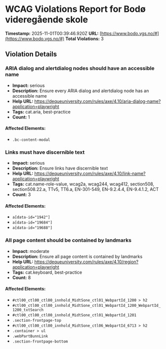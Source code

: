 # WCAG Violations Report for Bodø videregående skole

**Timestamp:** 2025-11-01T00:39:46.920Z
**URL:** [https://www.bodo.vgs.no/#](https://www.bodo.vgs.no/#)
**Total Violations:** 3

## Violation Details

### ARIA dialog and alertdialog nodes should have an accessible name

- **Impact:** serious
- **Description:** Ensure every ARIA dialog and alertdialog node has an accessible name
- **Help URL:** https://dequeuniversity.com/rules/axe/4.10/aria-dialog-name?application=playwright
- **Tags:** cat.aria, best-practice
- **Count:** 1

#### Affected Elements:

- `.bc-content-modal`

### Links must have discernible text

- **Impact:** serious
- **Description:** Ensure links have discernible text
- **Help URL:** https://dequeuniversity.com/rules/axe/4.10/link-name?application=playwright
- **Tags:** cat.name-role-value, wcag2a, wcag244, wcag412, section508, section508.22.a, TTv5, TT6.a, EN-301-549, EN-9.2.4.4, EN-9.4.1.2, ACT
- **Count:** 3

#### Affected Elements:

- `a[data-id="1942"]`
- `a[data-id="19684"]`
- `a[data-id="19688"]`

### All page content should be contained by landmarks

- **Impact:** moderate
- **Description:** Ensure all page content is contained by landmarks
- **Help URL:** https://dequeuniversity.com/rules/axe/4.10/region?application=playwright
- **Tags:** cat.keyboard, best-practice
- **Count:** 8

#### Affected Elements:

- `#ctl00_ctl00_ctl00_innhold_MidtSone_ctl01_WebpartId_1200 > h2`
- `#ctl00_ctl00_ctl00_innhold_MidtSone_ctl01_WebpartId_1200_WebpartId_1200_txtSearch`
- `#ctl00_ctl00_ctl00_innhold_MidtSone_ctl01_WebpartId_1201`
- `.section-frontpage-top`
- `#ctl00_ctl00_ctl00_innhold_MidtSone_ctl06_WebpartId_6713 > h2`
- `.container > ul`
- `.webPartBunnLink`
- `.section-frontpage-bottom`
